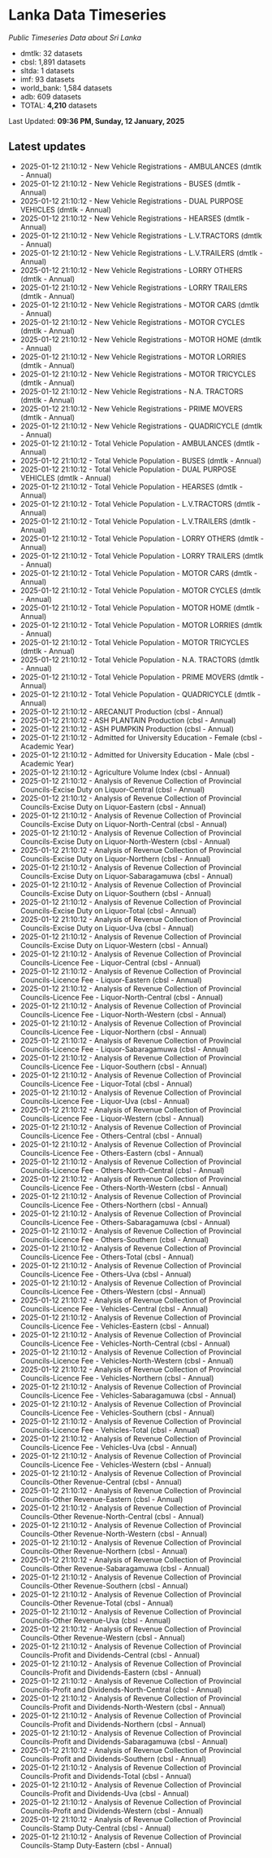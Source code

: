 # Lanka Data Timeseries
*Public Timeseries Data about Sri Lanka*

* dmtlk: 32 datasets
* cbsl: 1,891 datasets
* sltda: 1 datasets
* imf: 93 datasets
* world_bank: 1,584 datasets
* adb: 609 datasets
* TOTAL: **4,210** datasets

Last Updated: **09:36 PM, Sunday, 12 January, 2025**

## Latest updates

* 2025-01-12 21:10:12 - New Vehicle Registrations - AMBULANCES (dmtlk - Annual)
* 2025-01-12 21:10:12 - New Vehicle Registrations - BUSES (dmtlk - Annual)
* 2025-01-12 21:10:12 - New Vehicle Registrations - DUAL PURPOSE VEHICLES (dmtlk - Annual)
* 2025-01-12 21:10:12 - New Vehicle Registrations - HEARSES (dmtlk - Annual)
* 2025-01-12 21:10:12 - New Vehicle Registrations - L.V.TRACTORS (dmtlk - Annual)
* 2025-01-12 21:10:12 - New Vehicle Registrations - L.V.TRAILERS (dmtlk - Annual)
* 2025-01-12 21:10:12 - New Vehicle Registrations - LORRY OTHERS (dmtlk - Annual)
* 2025-01-12 21:10:12 - New Vehicle Registrations - LORRY TRAILERS (dmtlk - Annual)
* 2025-01-12 21:10:12 - New Vehicle Registrations - MOTOR CARS (dmtlk - Annual)
* 2025-01-12 21:10:12 - New Vehicle Registrations - MOTOR CYCLES (dmtlk - Annual)
* 2025-01-12 21:10:12 - New Vehicle Registrations - MOTOR HOME (dmtlk - Annual)
* 2025-01-12 21:10:12 - New Vehicle Registrations - MOTOR LORRIES (dmtlk - Annual)
* 2025-01-12 21:10:12 - New Vehicle Registrations - MOTOR TRICYCLES (dmtlk - Annual)
* 2025-01-12 21:10:12 - New Vehicle Registrations - N.A. TRACTORS (dmtlk - Annual)
* 2025-01-12 21:10:12 - New Vehicle Registrations - PRIME MOVERS (dmtlk - Annual)
* 2025-01-12 21:10:12 - New Vehicle Registrations - QUADRICYCLE (dmtlk - Annual)
* 2025-01-12 21:10:12 - Total Vehicle Population - AMBULANCES (dmtlk - Annual)
* 2025-01-12 21:10:12 - Total Vehicle Population - BUSES (dmtlk - Annual)
* 2025-01-12 21:10:12 - Total Vehicle Population - DUAL PURPOSE VEHICLES (dmtlk - Annual)
* 2025-01-12 21:10:12 - Total Vehicle Population - HEARSES (dmtlk - Annual)
* 2025-01-12 21:10:12 - Total Vehicle Population - L.V.TRACTORS (dmtlk - Annual)
* 2025-01-12 21:10:12 - Total Vehicle Population - L.V.TRAILERS (dmtlk - Annual)
* 2025-01-12 21:10:12 - Total Vehicle Population - LORRY OTHERS (dmtlk - Annual)
* 2025-01-12 21:10:12 - Total Vehicle Population - LORRY TRAILERS (dmtlk - Annual)
* 2025-01-12 21:10:12 - Total Vehicle Population - MOTOR CARS (dmtlk - Annual)
* 2025-01-12 21:10:12 - Total Vehicle Population - MOTOR CYCLES (dmtlk - Annual)
* 2025-01-12 21:10:12 - Total Vehicle Population - MOTOR HOME (dmtlk - Annual)
* 2025-01-12 21:10:12 - Total Vehicle Population - MOTOR LORRIES (dmtlk - Annual)
* 2025-01-12 21:10:12 - Total Vehicle Population - MOTOR TRICYCLES (dmtlk - Annual)
* 2025-01-12 21:10:12 - Total Vehicle Population - N.A. TRACTORS (dmtlk - Annual)
* 2025-01-12 21:10:12 - Total Vehicle Population - PRIME MOVERS (dmtlk - Annual)
* 2025-01-12 21:10:12 - Total Vehicle Population - QUADRICYCLE (dmtlk - Annual)
* 2025-01-12 21:10:12 - ARECANUT Production (cbsl - Annual)
* 2025-01-12 21:10:12 - ASH PLANTAIN Production (cbsl - Annual)
* 2025-01-12 21:10:12 - ASH PUMPKIN Production (cbsl - Annual)
* 2025-01-12 21:10:12 - Admitted for University Education - Female (cbsl - Academic Year)
* 2025-01-12 21:10:12 - Admitted for University Education - Male (cbsl - Academic Year)
* 2025-01-12 21:10:12 - Agriculture Volume Index (cbsl - Annual)
* 2025-01-12 21:10:12 - Analysis of Revenue Collection of Provincial Councils-Excise Duty on Liquor-Central (cbsl - Annual)
* 2025-01-12 21:10:12 - Analysis of Revenue Collection of Provincial Councils-Excise Duty on Liquor-Eastern (cbsl - Annual)
* 2025-01-12 21:10:12 - Analysis of Revenue Collection of Provincial Councils-Excise Duty on Liquor-North-Central (cbsl - Annual)
* 2025-01-12 21:10:12 - Analysis of Revenue Collection of Provincial Councils-Excise Duty on Liquor-North-Western (cbsl - Annual)
* 2025-01-12 21:10:12 - Analysis of Revenue Collection of Provincial Councils-Excise Duty on Liquor-Northern (cbsl - Annual)
* 2025-01-12 21:10:12 - Analysis of Revenue Collection of Provincial Councils-Excise Duty on Liquor-Sabaragamuwa (cbsl - Annual)
* 2025-01-12 21:10:12 - Analysis of Revenue Collection of Provincial Councils-Excise Duty on Liquor-Southern (cbsl - Annual)
* 2025-01-12 21:10:12 - Analysis of Revenue Collection of Provincial Councils-Excise Duty on Liquor-Total (cbsl - Annual)
* 2025-01-12 21:10:12 - Analysis of Revenue Collection of Provincial Councils-Excise Duty on Liquor-Uva (cbsl - Annual)
* 2025-01-12 21:10:12 - Analysis of Revenue Collection of Provincial Councils-Excise Duty on Liquor-Western (cbsl - Annual)
* 2025-01-12 21:10:12 - Analysis of Revenue Collection of Provincial Councils-Licence Fee - Liquor-Central (cbsl - Annual)
* 2025-01-12 21:10:12 - Analysis of Revenue Collection of Provincial Councils-Licence Fee - Liquor-Eastern (cbsl - Annual)
* 2025-01-12 21:10:12 - Analysis of Revenue Collection of Provincial Councils-Licence Fee - Liquor-North-Central (cbsl - Annual)
* 2025-01-12 21:10:12 - Analysis of Revenue Collection of Provincial Councils-Licence Fee - Liquor-North-Western (cbsl - Annual)
* 2025-01-12 21:10:12 - Analysis of Revenue Collection of Provincial Councils-Licence Fee - Liquor-Northern (cbsl - Annual)
* 2025-01-12 21:10:12 - Analysis of Revenue Collection of Provincial Councils-Licence Fee - Liquor-Sabaragamuwa (cbsl - Annual)
* 2025-01-12 21:10:12 - Analysis of Revenue Collection of Provincial Councils-Licence Fee - Liquor-Southern (cbsl - Annual)
* 2025-01-12 21:10:12 - Analysis of Revenue Collection of Provincial Councils-Licence Fee - Liquor-Total (cbsl - Annual)
* 2025-01-12 21:10:12 - Analysis of Revenue Collection of Provincial Councils-Licence Fee - Liquor-Uva (cbsl - Annual)
* 2025-01-12 21:10:12 - Analysis of Revenue Collection of Provincial Councils-Licence Fee - Liquor-Western (cbsl - Annual)
* 2025-01-12 21:10:12 - Analysis of Revenue Collection of Provincial Councils-Licence Fee - Others-Central (cbsl - Annual)
* 2025-01-12 21:10:12 - Analysis of Revenue Collection of Provincial Councils-Licence Fee - Others-Eastern (cbsl - Annual)
* 2025-01-12 21:10:12 - Analysis of Revenue Collection of Provincial Councils-Licence Fee - Others-North-Central (cbsl - Annual)
* 2025-01-12 21:10:12 - Analysis of Revenue Collection of Provincial Councils-Licence Fee - Others-North-Western (cbsl - Annual)
* 2025-01-12 21:10:12 - Analysis of Revenue Collection of Provincial Councils-Licence Fee - Others-Northern (cbsl - Annual)
* 2025-01-12 21:10:12 - Analysis of Revenue Collection of Provincial Councils-Licence Fee - Others-Sabaragamuwa (cbsl - Annual)
* 2025-01-12 21:10:12 - Analysis of Revenue Collection of Provincial Councils-Licence Fee - Others-Southern (cbsl - Annual)
* 2025-01-12 21:10:12 - Analysis of Revenue Collection of Provincial Councils-Licence Fee - Others-Total (cbsl - Annual)
* 2025-01-12 21:10:12 - Analysis of Revenue Collection of Provincial Councils-Licence Fee - Others-Uva (cbsl - Annual)
* 2025-01-12 21:10:12 - Analysis of Revenue Collection of Provincial Councils-Licence Fee - Others-Western (cbsl - Annual)
* 2025-01-12 21:10:12 - Analysis of Revenue Collection of Provincial Councils-Licence Fee - Vehicles-Central (cbsl - Annual)
* 2025-01-12 21:10:12 - Analysis of Revenue Collection of Provincial Councils-Licence Fee - Vehicles-Eastern (cbsl - Annual)
* 2025-01-12 21:10:12 - Analysis of Revenue Collection of Provincial Councils-Licence Fee - Vehicles-North-Central (cbsl - Annual)
* 2025-01-12 21:10:12 - Analysis of Revenue Collection of Provincial Councils-Licence Fee - Vehicles-North-Western (cbsl - Annual)
* 2025-01-12 21:10:12 - Analysis of Revenue Collection of Provincial Councils-Licence Fee - Vehicles-Northern (cbsl - Annual)
* 2025-01-12 21:10:12 - Analysis of Revenue Collection of Provincial Councils-Licence Fee - Vehicles-Sabaragamuwa (cbsl - Annual)
* 2025-01-12 21:10:12 - Analysis of Revenue Collection of Provincial Councils-Licence Fee - Vehicles-Southern (cbsl - Annual)
* 2025-01-12 21:10:12 - Analysis of Revenue Collection of Provincial Councils-Licence Fee - Vehicles-Total (cbsl - Annual)
* 2025-01-12 21:10:12 - Analysis of Revenue Collection of Provincial Councils-Licence Fee - Vehicles-Uva (cbsl - Annual)
* 2025-01-12 21:10:12 - Analysis of Revenue Collection of Provincial Councils-Licence Fee - Vehicles-Western (cbsl - Annual)
* 2025-01-12 21:10:12 - Analysis of Revenue Collection of Provincial Councils-Other Revenue-Central (cbsl - Annual)
* 2025-01-12 21:10:12 - Analysis of Revenue Collection of Provincial Councils-Other Revenue-Eastern (cbsl - Annual)
* 2025-01-12 21:10:12 - Analysis of Revenue Collection of Provincial Councils-Other Revenue-North-Central (cbsl - Annual)
* 2025-01-12 21:10:12 - Analysis of Revenue Collection of Provincial Councils-Other Revenue-North-Western (cbsl - Annual)
* 2025-01-12 21:10:12 - Analysis of Revenue Collection of Provincial Councils-Other Revenue-Northern (cbsl - Annual)
* 2025-01-12 21:10:12 - Analysis of Revenue Collection of Provincial Councils-Other Revenue-Sabaragamuwa (cbsl - Annual)
* 2025-01-12 21:10:12 - Analysis of Revenue Collection of Provincial Councils-Other Revenue-Southern (cbsl - Annual)
* 2025-01-12 21:10:12 - Analysis of Revenue Collection of Provincial Councils-Other Revenue-Total (cbsl - Annual)
* 2025-01-12 21:10:12 - Analysis of Revenue Collection of Provincial Councils-Other Revenue-Uva (cbsl - Annual)
* 2025-01-12 21:10:12 - Analysis of Revenue Collection of Provincial Councils-Other Revenue-Western (cbsl - Annual)
* 2025-01-12 21:10:12 - Analysis of Revenue Collection of Provincial Councils-Profit and Dividends-Central (cbsl - Annual)
* 2025-01-12 21:10:12 - Analysis of Revenue Collection of Provincial Councils-Profit and Dividends-Eastern (cbsl - Annual)
* 2025-01-12 21:10:12 - Analysis of Revenue Collection of Provincial Councils-Profit and Dividends-North-Central (cbsl - Annual)
* 2025-01-12 21:10:12 - Analysis of Revenue Collection of Provincial Councils-Profit and Dividends-North-Western (cbsl - Annual)
* 2025-01-12 21:10:12 - Analysis of Revenue Collection of Provincial Councils-Profit and Dividends-Northern (cbsl - Annual)
* 2025-01-12 21:10:12 - Analysis of Revenue Collection of Provincial Councils-Profit and Dividends-Sabaragamuwa (cbsl - Annual)
* 2025-01-12 21:10:12 - Analysis of Revenue Collection of Provincial Councils-Profit and Dividends-Southern (cbsl - Annual)
* 2025-01-12 21:10:12 - Analysis of Revenue Collection of Provincial Councils-Profit and Dividends-Total (cbsl - Annual)
* 2025-01-12 21:10:12 - Analysis of Revenue Collection of Provincial Councils-Profit and Dividends-Uva (cbsl - Annual)
* 2025-01-12 21:10:12 - Analysis of Revenue Collection of Provincial Councils-Profit and Dividends-Western (cbsl - Annual)
* 2025-01-12 21:10:12 - Analysis of Revenue Collection of Provincial Councils-Stamp Duty-Central (cbsl - Annual)
* 2025-01-12 21:10:12 - Analysis of Revenue Collection of Provincial Councils-Stamp Duty-Eastern (cbsl - Annual)